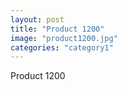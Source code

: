 ```yaml
---
layout: post
title: "Product 1200"
image: "product1200.jpg"
categories: "category1"
---
```

Product 1200
